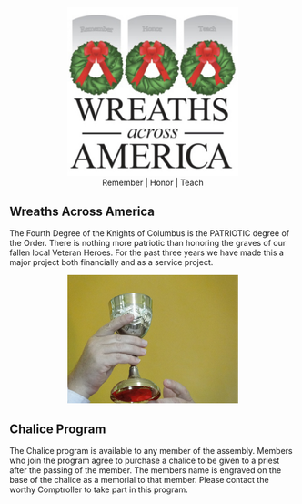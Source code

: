 <p align="center"><img src="../assets/img/waa.jpg" width="300"><br>Remember | Honor | Teach</p>

## Wreaths Across America

The Fourth Degree of the Knights of Columbus is the PATRIOTIC degree of the Order. 
There is nothing more patriotic than honoring the graves of our fallen local
Veteran Heroes. For the past three years we have made this a major project both 
financially and as a service project. 

<p align="center"><img src="../assets/img/chalise2.jpg" width="300"></p>

## Chalice Program

The Chalice program is available to any member of the assembly. Members who join the
program agree to purchase a chalice to be given to a priest after the passing of the
member. The members name is engraved on the base of the chalice as a memorial to that
member. Please contact the worthy Comptroller to take part in this program.
